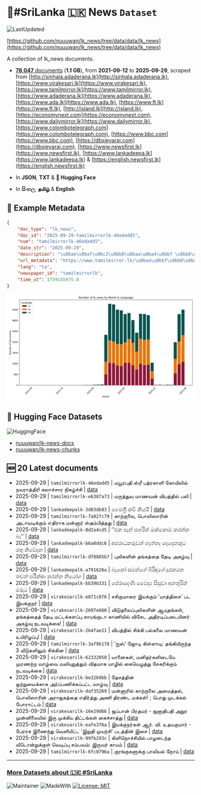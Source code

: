 # 📄#SriLanka 🇱🇰 News `Dataset`

![LastUpdated](https://img.shields.io/badge/last_updated-2025--09--29_17:19:25-green)

[https://github.com/nuuuwan/lk_news/tree/data/data/lk_news](https://github.com/nuuuwan/lk_news/tree/data/data/lk_news)

A collection of lk_news documents.

- [**78,047** documents](https://github.com/nuuuwan/lk_news/tree/data/data/lk_news) (**1.1 GB**), from **2021-09-12** to **2025-09-29**, scraped from [http://sinhala.adaderana.lk](http://sinhala.adaderana.lk), [https://www.virakesari.lk](https://www.virakesari.lk), [https://www.tamilmirror.lk](https://www.tamilmirror.lk), [https://www.adaderana.lk](https://www.adaderana.lk), [https://www.ada.lk](https://www.ada.lk), [https://www.ft.lk](https://www.ft.lk), [http://island.lk](http://island.lk), [https://economynext.com](https://economynext.com), [https://www.dailymirror.lk](https://www.dailymirror.lk), [https://www.colombotelegraph.com](https://www.colombotelegraph.com), [https://www.bbc.com](https://www.bbc.com), [https://dbsjeyaraj.com](https://dbsjeyaraj.com), [https://www.newsfirst.lk](https://www.newsfirst.lk), [https://www.lankadeepa.lk](https://www.lankadeepa.lk) & [https://english.newsfirst.lk](https://english.newsfirst.lk)

- In **JSON**, **TXT** & **🤗 Hugging Face**

- In **සිංහල**, **தமிழ்** & **English**

## 📝 Example Metadata

```json
{
    "doc_type": "lk_news",
    "doc_id": "2025-09-29-tamilmirrorlk-46edadd5",
    "num": "tamilmirrorlk-46edadd5",
    "date_str": "2025-09-29",
    "description": "\u0bae\u0baf\u0bc2\u0bb0\u0baa\u0ba4\u0bbf \u0bb8\u0bcd\u0bb0\u0bc0 \u0baa\u0ba4\u0bcd\u0bb0\u0b95\u0bbe\u0bb3\u0bbf \u0b95\u0bcb\u0baf\u0bbf\u0bb2\u0bbf\u0bb2\u0bcd  \u0ba8\u0bb5\u0bb0\u0bbe\u0ba4\u0bcd\u0ba4\u0bbf\u0bb0\u0bbf \u0b95\u0bb2\u0bbe\u0b9a\u0bcd\u0b9a\u0bbe\u0bb0 \u0ba8\u0bbf\u0b95\u0bb4\u0bcd\u0b9a\u0bcd\u0b9a\u0bbf",
    "url_metadata": "https://www.tamilmirror.lk/\u0baa\u0bbf\u0bb0\u0ba4\u0bbe\u0ba9-\u0b9a\u0bc6\u0baf\u0bcd\u0ba4\u0bbf\u0b95\u0bb3\u0bcd/\u0bae\u0baf\u0bc2\u0bb0\u0baa\u0ba4\u0bbf-\u0bb8\u0bcd\u0bb0\u0bc0-\u0baa\u0ba4\u0bcd\u0bb0\u0b95\u0bbe\u0bb3\u0bbf-\u0b95\u0bcb\u0baf\u0bbf\u0bb2\u0bbf\u0bb2\u0bcd-\u0ba8\u0bb5\u0bb0\u0bbe\u0ba4\u0bcd\u0ba4\u0bbf\u0bb0\u0bbf-\u0b95\u0bb2\u0bbe\u0b9a\u0bcd\u0b9a\u0bbe\u0bb0-\u0ba8\u0bbf\u0b95\u0bb4\u0bcd\u0b9a\u0bcd\u0b9a\u0bbf/46-365491",
    "lang": "ta",
    "newspaper_id": "tamilmirrorlk",
    "time_ut": 1759145975.0
}
```

![Chart](https://raw.githubusercontent.com/nuuuwan/lk_news/refs/heads/data/data/lk_news/docs_by_month_and_lang.png)

## 🤗 Hugging Face Datasets

![HuggingFace](https://img.shields.io/badge/-HuggingFace-FDEE21?style=for-the-badge&logo=HuggingFace)

- [nuuuwan/lk-news-docs](https://huggingface.co/datasets/nuuuwan/lk-news-docs)
- [nuuuwan/lk-news-chunks](https://huggingface.co/datasets/nuuuwan/lk-news-chunks)

## 🆕 20 Latest documents

- 2025-09-29 | `tamilmirrorlk-46edadd5` | மயூரபதி ஸ்ரீ பத்ரகாளி கோயிலில்  நவராத்திரி கலாச்சார நிகழ்ச்சி | [data](https://github.com/nuuuwan/lk_news/tree/data/data/lk_news/2020s/2025/2025-09-29-tamilmirrorlk-46edadd5)
- 2025-09-29 | `tamilmirrorlk-e6387a73` | மருத்துவ மாணவன் விபத்தில் பலி | [data](https://github.com/nuuuwan/lk_news/tree/data/data/lk_news/2020s/2025/2025-09-29-tamilmirrorlk-e6387a73)
- 2025-09-29 | `lankadeepalk-3d03db83` | මෛත්‍රී කවි කියයි | [data](https://github.com/nuuuwan/lk_news/tree/data/data/lk_news/2020s/2025/2025-09-29-lankadeepalk-3d03db83)
- 2025-09-29 | `tamilmirrorlk-7a027c79` | காற்றாலை, பொலிஸாரின் அடாவடிக்கும் எதிராக மன்னார் ஸ்தம்பித்தது | [data](https://github.com/nuuuwan/lk_news/tree/data/data/lk_news/2020s/2025/2025-09-29-tamilmirrorlk-7a027c79)
- 2025-09-29 | `lankadeepalk-8d2a4cd5` | ’’එක පෑන් පහරින්  ඔක්කොම කරන්න බෑ’’ | [data](https://github.com/nuuuwan/lk_news/tree/data/data/lk_news/2020s/2025/2025-09-29-lankadeepalk-8d2a4cd5)
- 2025-09-29 | `lankadeepalk-b6a0ddc6` | අපරාධකරුවන් හැත්තෑ දෙදෙනකුට රතු නිවේදන | [data](https://github.com/nuuuwan/lk_news/tree/data/data/lk_news/2020s/2025/2025-09-29-lankadeepalk-b6a0ddc6)
- 2025-09-29 | `tamilmirrorlk-df0885b7` | புலிகளின் தங்கத்தை  தேடி அகழ்வு | [data](https://github.com/nuuuwan/lk_news/tree/data/data/lk_news/2020s/2025/2025-09-29-tamilmirrorlk-df0885b7)
- 2025-09-29 | `lankadeepalk-a791626a` | බැකෝ සමන්ගේ බිරිඳගේ දුරකථන තවත් පරීක්ෂා කරන්න නියෝග | [data](https://github.com/nuuuwan/lk_news/tree/data/data/lk_news/2020s/2025/2025-09-29-lankadeepalk-a791626a)
- 2025-09-29 | `lankadeepalk-bb39b331` | පේරාදෙණි වෛද්‍ය සිසුවා අනතුරින් මරුට | [data](https://github.com/nuuuwan/lk_news/tree/data/data/lk_news/2020s/2025/2025-09-29-lankadeepalk-bb39b331)
- 2025-09-29 | `virakesarilk-e871c876` | சசிகுமாரை இயக்கும் 'யாத்திசை' பட இயக்குநர் | [data](https://github.com/nuuuwan/lk_news/tree/data/data/lk_news/2020s/2025/2025-09-29-virakesarilk-e871c876)
- 2025-09-29 | `virakesarilk-2697e660` | விடுதலைப்புலிகளின் ஆயுதங்கள், தங்கத்தைத் தேடி மட்டக்களப்பு காயங்குடா காணியில் விசேட அதிரடிப்படையினர் அகழ்வு நடவடிக்கை! | [data](https://github.com/nuuuwan/lk_news/tree/data/data/lk_news/2020s/2025/2025-09-29-virakesarilk-2697e660)
- 2025-09-29 | `virakesarilk-264fae21` | விபத்தில் சிக்கி பல்கலை மாணவன் உயிரிழப்பு! | [data](https://github.com/nuuuwan/lk_news/tree/data/data/lk_news/2020s/2025/2025-09-29-virakesarilk-264fae21)
- 2025-09-29 | `tamilmirrorlk-3af9b178` | ‘ஐஸ்’ ஜோடி கிள்ளாடி: தங்கியிருந்த 3 வீடுகளிலும் சிக்கின | [data](https://github.com/nuuuwan/lk_news/tree/data/data/lk_news/2020s/2025/2025-09-29-tamilmirrorlk-3af9b178)
- 2025-09-29 | `virakesarilk-62332050` | யானைகள், மனிதர்களிடையே முரணற்ற வாழ்வை வலியுறுத்தும் விதமாக யாழில் கையெழுத்து சேகரிக்கும் நடவடிக்கை | [data](https://github.com/nuuuwan/lk_news/tree/data/data/lk_news/2020s/2025/2025-09-29-virakesarilk-62332050)
- 2025-09-29 | `virakesarilk-be32b9bb` | தேசத்தின் ஒற்றுமைக்காக அர்ப்பணிக்கப்பட்ட வாழ்வு | [data](https://github.com/nuuuwan/lk_news/tree/data/data/lk_news/2020s/2025/2025-09-29-virakesarilk-be32b9bb)
- 2025-09-29 | `virakesarilk-daf35269` | மன்னாரில் காற்றாலை அமைத்தல், பொலிஸாரின் அராஜகத்தை எதிர்த்து அணி திரண்ட மக்கள்! ; பொது முடக்கல் போராட்டம் | [data](https://github.com/nuuuwan/lk_news/tree/data/data/lk_news/2020s/2025/2025-09-29-virakesarilk-daf35269)
- 2025-09-29 | `virakesarilk-16e29d66` | ஜப்பான் பிரதமர் - ஜனாதிபதி அநுர முன்னிலையில் இரு முக்கிய திட்டங்கள் கைச்சாத்து | [data](https://github.com/nuuuwan/lk_news/tree/data/data/lk_news/2020s/2025/2025-09-29-virakesarilk-16e29d66)
- 2025-09-29 | `virakesarilk-eafe376a` | இயக்குநர்கள் ஆர். வி. உதயகுமார் - பேரரசு இணைந்து வெளியிட்ட 'இறுதி முயற்சி' படத்தின் இசை | [data](https://github.com/nuuuwan/lk_news/tree/data/data/lk_news/2020s/2025/2025-09-29-virakesarilk-eafe376a)
- 2025-09-29 | `virakesarilk-99fb293c` | கிளிநொச்சியில் பாழடைந்த வீடொன்றுக்குள் வெடிப்பு சம்பவம்: இருவர் காயம் | [data](https://github.com/nuuuwan/lk_news/tree/data/data/lk_news/2020s/2025/2025-09-29-virakesarilk-99fb293c)
- 2025-09-29 | `tamilmirrorlk-6fc0796a` | குரங்குகளுக்கு பாலியல் நோய் | [data](https://github.com/nuuuwan/lk_news/tree/data/data/lk_news/2020s/2025/2025-09-29-tamilmirrorlk-6fc0796a)

---

### [More Datasets about 🇱🇰 #SriLanka](https://github.com/nuuuwan/lk_datasets)

![Maintainer](https://img.shields.io/badge/maintainer-nuuuwan-red)
![MadeWith](https://img.shields.io/badge/made_with-python-blue)
[![License: MIT](https://img.shields.io/badge/License-MIT-yellow.svg)](https://opensource.org/licenses/MIT)
